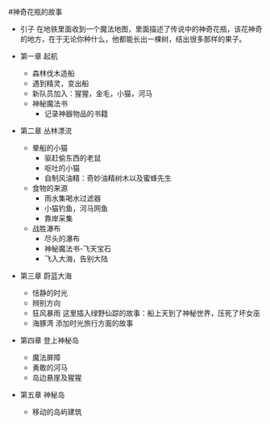 #神奇花瓶的故事

* 引子
  在地铁里面收到一个魔法地图，里面描述了传说中的神奇花瓶，该花神奇的地方，在于无论你种什么，他都能长出一棵树，结出很多那样的果子。

* 第一章 起航
  - 森林伐木造船
  - 遇到精灵，变出船
  - 新队员加入：猩猩，金毛，小猫，河马
  - 神秘魔法书
    * 记录神器物品的书籍

* 第二章 丛林漂流
  - 晕船的小猫
    * 驱赶偷东西的老鼠
    * 呕吐的小猫
    * 自制风油精：奇妙油精树木以及蜜蜂先生
  - 食物的来源
    * 雨水集喝水过滤器
    * 小猫钓鱼，河马网鱼
    * 靠岸采集
  - 战胜瀑布
    * 尽头的瀑布
    * 神秘魔法书-飞天宝石
    * 飞入大海，告别大陆

* 第三章 蔚蓝大海
  - 恬静的时光
  - 辨别方向
  - 狂风暴雨
    这里插入绿野仙踪的故事：船上天到了神秘世界，压死了坏女巫
  - 海豚湾
    添加时光旅行方面的故事

* 第四章 登上神秘岛
  - 魔法屏障
  - 勇敢的河马
  - 岛边悬崖及猩猩

* 第五章 神秘岛
  - 移动的岛屿建筑

